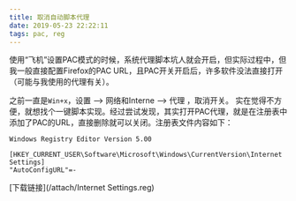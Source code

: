 ```yaml
---
title: 取消自动脚本代理
date: 2019-05-23 22:22:11
tags: pac, reg
---
```


使用“飞机”设置PAC模式的时候，系统代理脚本坑人就会开启，但实际过程中，但我一般直接配置Firefox的PAC URL，且PAC开关开启后，许多软件没法直接打开（可能与我使用的代理有关）。

之前一直是`Win+x`，设置 --> 网络和Interne --> 代理 ，取消开关。
实在觉得不方便，就想找个一键脚本实现。经过尝试发现，其实打开PAC代理，就是在注册表中添加了PAC的URL，直接删除就可以关闭。注册表文件内容如下：
```powsershell
Windows Registry Editor Version 5.00

[HKEY_CURRENT_USER\Software\Microsoft\Windows\CurrentVersion\Internet Settings]
"AutoConfigURL"=-
```
[下载链接](/attach/Internet Settings.reg)